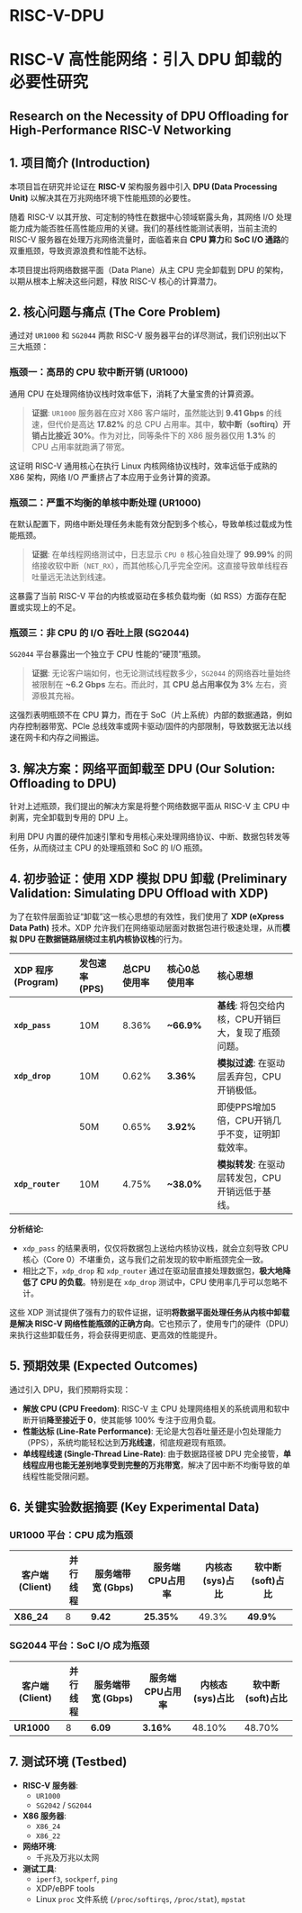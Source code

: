 # RISC-V-DPU
# RISC-V 高性能网络：引入 DPU 卸载的必要性研究
## Research on the Necessity of DPU Offloading for High-Performance RISC-V Networking

## 1. 项目简介 (Introduction)

本项目旨在研究并论证在 **RISC-V** 架构服务器中引入 **DPU (Data Processing Unit)** 以解决其在万兆网络环境下性能瓶颈的必要性。

随着 RISC-V 以其开放、可定制的特性在数据中心领域崭露头角，其网络 I/O 处理能力成为能否胜任高性能应用的关键。我们的基线性能测试表明，当前主流的 RISC-V 服务器在处理万兆网络流量时，面临着来自 **CPU 算力**和 **SoC I/O 通路**的双重瓶颈，导致资源浪费和性能不达标。

本项目提出将网络数据平面（Data Plane）从主 CPU 完全卸载到 DPU 的架构，以期从根本上解决这些问题，释放 RISC-V 核心的计算潜力。

## 2. 核心问题与痛点 (The Core Problem)

通过对 `UR1000` 和 `SG2044` 两款 RISC-V 服务器平台的详尽测试，我们识别出以下三大瓶颈：

### 瓶颈一：高昂的 CPU 软中断开销 (UR1000)
通用 CPU 在处理网络协议栈时效率低下，消耗了大量宝贵的计算资源。

> **证据**: `UR1000` 服务器在应对 X86 客户端时，虽然能达到 **9.41 Gbps** 的线速，但代价是高达 **17.82%** 的总 CPU 占用率。其中，**软中断（softirq）开销占比接近 30%**。作为对比，同等条件下的 X86 服务器仅用 **1.3%** 的 CPU 占用率就跑满了带宽。

这证明 RISC-V 通用核心在执行 Linux 内核网络协议栈时，效率远低于成熟的 X86 架构，网络 I/O 严重挤占了本应用于业务计算的资源。

### 瓶颈二：严重不均衡的单核中断处理 (UR1000)
在默认配置下，网络中断处理任务未能有效分配到多个核心，导致单核过载成为性能瓶颈。

> **证据**: 在单线程网络测试中，日志显示 `CPU 0` 核心独自处理了 **99.99%** 的网络接收软中断（`NET_RX`），而其他核心几乎完全空闲。这直接导致单线程吞吐量远无法达到线速。

这暴露了当前 RISC-V 平台的内核或驱动在多核负载均衡（如 RSS）方面存在配置或实现上的不足。

### 瓶颈三：非 CPU 的 I/O 吞吐上限 (SG2044)
`SG2044` 平台暴露出一个独立于 CPU 性能的“硬顶”瓶颈。

> **证据**: 无论客户端如何，也无论测试线程数多少，`SG2044` 的网络吞吐量始终被限制在 **~6.2 Gbps** 左右。而此时，其 **CPU 总占用率仅为 3%** 左右，资源极其充裕。

这强烈表明瓶颈不在 CPU 算力，而在于 SoC（片上系统）内部的数据通路，例如内存控制器带宽、PCIe 总线效率或网卡驱动/固件的内部限制，导致数据无法以线速在网卡和内存之间搬运。

## 3. 解决方案：网络平面卸载至 DPU (Our Solution: Offloading to DPU)

针对上述瓶颈，我们提出的解决方案是将整个网络数据平面从 RISC-V 主 CPU 中剥离，完全卸载到专用的 DPU 上。

利用 DPU 内置的硬件加速引擎和专用核心来处理网络协议、中断、数据包转发等任务，从而绕过主 CPU 的处理瓶颈和 SoC 的 I/O 瓶颈。

## 4. 初步验证：使用 XDP 模拟 DPU 卸载 (Preliminary Validation: Simulating DPU Offload with XDP)

为了在软件层面验证“卸载”这一核心思想的有效性，我们使用了 **XDP (eXpress Data Path)** 技术。XDP 允许我们在网络驱动层面对数据包进行极速处理，从而**模拟 DPU 在数据链路层绕过主机内核协议栈**的行为。

| XDP 程序 (Program) | 发包速率 (PPS) | 总CPU使用率 | 核心0总使用率 | 核心思想 |
| :----------------- | :------------- | :---------- | :------------ | :--------------------------------------------------- |
| **`xdp_pass`**     | 10M            | 8.36%       | **~66.9%**      | **基线**: 将包交给内核，CPU开销巨大，复现了瓶颈问题。  |
| **`xdp_drop`**     | 10M            | 0.62%       | **3.36%**       | **模拟过滤**: 在驱动层丢弃包，CPU开销极低。              |
|                    | 50M            | 0.65%       | **3.92%**       | 即使PPS增加5倍，CPU开销几乎不变，证明卸载效率。      |
| **`xdp_router`**   | 10M            | 4.75%       | **~38.0%**      | **模拟转发**: 在驱动层转发包，CPU开销远低于基线。        |

**分析结论:**
*   `xdp_pass` 的结果表明，仅仅将数据包上送给内核协议栈，就会立刻导致 CPU 核心（Core 0）不堪重负，这与我们之前发现的软中断瓶颈完全一致。
*   相比之下，`xdp_drop` 和 `xdp_router` 通过在驱动层直接处理数据包，**极大地降低了 CPU 的负载**。特别是在 `xdp_drop` 测试中，CPU 使用率几乎可以忽略不计。

这些 XDP 测试提供了强有力的软件证据，证明**将数据平面处理任务从内核中卸载是解决 RISC-V 网络性能瓶颈的正确方向**。它也预示了，使用专门的硬件（DPU）来执行这些卸载任务，将会获得更彻底、更高效的性能提升。

## 5. 预期效果 (Expected Outcomes)

通过引入 DPU，我们预期将实现：

*   **解放 CPU (CPU Freedom)**: RISC-V 主 CPU 处理网络相关的系统调用和软中断开销**降至接近于 0**，使其能够 100% 专注于应用负载。
*   **性能达标 (Line-Rate Performance)**: 无论是大包吞吐量还是小包处理能力（PPS），系统均能轻松达到**万兆线速**，彻底规避现有瓶颈。
*   **单线程线速 (Single-Thread Line-Rate)**: 由于数据路径被 DPU 完全接管，**单线程应用也能无差别地享受到完整的万兆带宽**，解决了因中断不均衡导致的单线程性能受限问题。

## 6. 关键实验数据摘要 (Key Experimental Data)


### UR1000 平台：CPU 成为瓶颈
| 客户端 (Client) | 并行线程 | 服务端带宽 (Gbps) | 服务端CPU占用率 | 内核态(sys)占比 | 软中断(soft)占比 |
| --------------- | -------- | ----------------- | --------------- | --------------- | ---------------- |
| **X86_24**      | 8        | **9.42**          | **25.35%**      | 49.3%           | **49.9%**        |

### SG2044 平台：SoC I/O 成为瓶颈
| 客户端 (Client) | 并行线程 | 服务端带宽 (Gbps) | 服务端CPU占用率 | 内核态(sys)占比 | 软中断(soft)占比 |
| --------------- | -------- | ----------------- | --------------- | --------------- | ---------------- |
| **UR1000**      | 8        | **6.09**          | **3.16%**       | 48.10%          | 48.70%           |

## 7. 测试环境 (Testbed)

*   **RISC-V 服务器**:
    *   `UR1000`
    *   `SG2042` / `SG2044`
*   **X86 服务器**:
    *   `X86_24`
    *   `X86_22`
*   **网络环境**:
    *   千兆及万兆以太网
*   **测试工具**:
    *   `iperf3`, `sockperf`, `ping`
    *   XDP/eBPF tools
    *   Linux `proc` 文件系统 (`/proc/softirqs`, `/proc/stat`), `mpstat`
